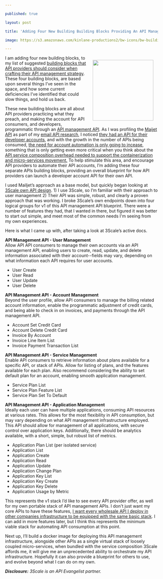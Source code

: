 ---
published: true
layout: post
title: 'Adding Four New Building Building Blocks Providing An API Management API Blueprint'
image: https://s3.amazonaws.com/kinlane-productions2/bw-icons/bw-building-blocks-design.png
---

<p><a href="http://management.apievangelist.com/building-blocks.html"><img style="padding: 15px;" src="https://s3.amazonaws.com/kinlane-productions2/bw-icons/bw-building-blocks-design.png" alt="" width="200" align="right" /></a>
<p>I am adding four new building blocks, to my list of suggested <a href="http://management.apievangelist.com/building-blocks.html">building blocks that API providers should consider when crafting their API management strategy</a>. These four building blocks, are based upon several things I&rsquo;ve seen in the space, and how some current deficiencies I&rsquo;ve identified that could slow things, and hold us back.
<p>These new building blocks are all about API providers practicing what they preach, and making the account for API consumers, and developers, programmatic through an <span style="text-decoration: underline;">API management API</span>. As I was profiling the <a href="http://dev.mailjet.com/email-api/v3/metadata/">Maijet API</a> as part of my <a href="http://email.apievangelist.com/">email API research</a>, I noticed <a href="http://apievangelist.com/2014/11/12/an-api-for-developers-to-access-their-api-account-information/">they had an API for their developer accounts</a>, and with the growth in the number of APIs being consumed, <a href="http://apievangelist.com/2014/12/16/with-number-of-apis-continuing-to-grow-account-automation-will-be-key/">the need for account automation is only going to incease</a>, something that is only getting even more critical when you think about the <a href="http://apievangelist.com/2015/02/02/api-management-infrastructure-and-service-composition-is-key-to-orchestration-with-microservices-in-a-containerized-world/">API service composition overhead needed to support the containerization and micro-services movement.</a> To help stimulate this area, and encourage API providers to automate their API accounts, I&rsquo;m adding these four separate APIs building blocks, providing an overall blueprint for how API providers can launch a developer account API for their own API.
<p>I used Mailjet&rsquo;s approach as a base model, but quickly began looking at <a href="https://support.3scale.net/reference/active-docs">3Scale own API design</a>. 1) I use 3Scale, so I&rsquo;m familiar with their approach to user management 2) Their API was simple, robust, and clearly a proven approach that was working.  I broke 3Scale&rsquo;s own endpoints down into four logical groups for v1 of this API management API blueprint. There were a number of features they had, that I wanted in there, but figured it was better to start out simple, and meet most of the common needs I'm seeing from my own experiences.
<p>Here is what I came up with, after taking a look at 3Scale&rsquo;s active docs.
<p><strong>API Management API - User Management<br /></strong>Allow API API consumers to manage their own accounts via an API management API, enabling users to create, read, update, and delete information associated with their account--fields may vary, depending on what information each API requires for user accounts.
<ul>
<li>User Create</li>
<li>User Read</li>
<li>User Update</li>
<li>User Delete</li>
</ul>
<p><strong>API Management API - Account Management</strong><br />Beyond the user profile, allow API consumers to manage the billing related account information, enable the programmatic adjustment of credit cards, and being able to check in on invoices, and payments through the API management API.
<ul>
<li>Account Set Credit Card</li>
<li>Account Delete Credit Card</li>
<li>Invoice By Account</li>
<li>Invoice Line Item List</li>
<li>Invoice Payment Transaction List</li>
</ul>
<p><strong>API Management API - Service Management</strong><br />Enable API consumers to retrieve information about plans available for a specific API, or stack of APIs. Allow for listing of plans, and the features available for each plan. Also recommend considering the ability to set default plan for an account, enabling smooth application management.
<ul>
<li>Service Plan List</li>
<li>Service Plan Feature List</li>
<li>Service Plan Set To Default</li>
</ul>
<p><strong>API Management API - Application Management</strong><br />Ideally each user can have multiple applications, consuming API resources at various rates. This allows for the most flexibility in API consumption, but may vary depending on what API management infrastructure employed. This API should allow for management of all applications, with secure control over application keys. Additionally, there should be analytics available, with a short, simple, but robust list of metrics.
<ul>
<li>Application Plan List (per isolated service)</li>
<li>Application List</li>
<li>Application Create</li>
<li>Application Read</li>
<li>Application Update</li>
<li>Application Change Plan</li>
<li>Application Key List</li>
<li>Application Key Create</li>
<li>Application Key Delete</li>
<li>Application Usage by Metric</li>
</ul>
<p>This represents the v1 stack I&rsquo;d like to see every API provider offer, as well for my own portable stack of API management APIs. I don't just want my core APIs to have these features, <a href="http://alpha.apievangelist.com/2015/02/26/making-my-3scale-api-management-portable-with-a-containerized-microservices/">I want every wholesale API I deploy in other companies infrastructure to be equipped with the same basic stack</a>. I can add in more features later, but I think this represents the minimum viable stack for automating API consumption at this point.
<p>Next up, I&rsquo;ll build a docker image for deploying this API management infrastructure, alongside other APIs as a single virtual stack of loosely coupled micro-services, when bundled with the service composition 3Scale affords me, it will give me an unprecedented ability to orchestrate my API infrastructure.  Hopefully it can also provide a blueprint for others to use, and evolve beyond what I can do on my own.
<p><em><strong>Disclosure:</strong> 3Scale is an API Evangelist partner.</em>

